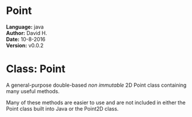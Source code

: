 # Point
**Language:** java  
**Author:** David H.  
**Date:** 10-8-2016   
**Version:** v0.0.2

# Class: Point
   
 A general-purpose double-based _non immutable_ 2D Point class containing many useful methods.
 
 Many of these methods are easier to use and are not included in either the Point class built into Java or the Point2D class.
 